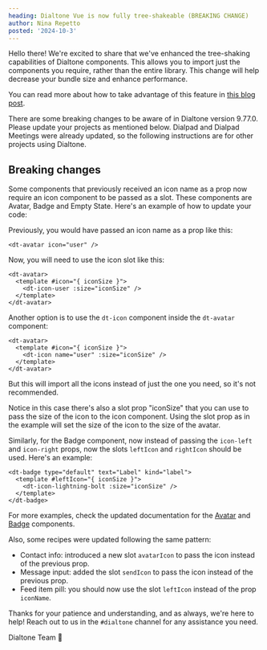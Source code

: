 ```yaml
---
heading: Dialtone Vue is now fully tree-shakeable (BREAKING CHANGE)
author: Nina Repetto
posted: '2024-10-3'
---
```


<BlogPost :author="$frontmatter.author" :posted="parse($frontmatter.posted, 'y-M-d', new Date())" :heading="$frontmatter.heading">

Hello there! We're excited to share that we've enhanced the tree-shaking capabilities of Dialtone components. This allows you to import just the components you require, rather than the entire library. This change will help decrease your bundle size and enhance performance.

You can read more about how to take advantage of this feature in [this blog post](/about/whats-new/posts/2024-4-15.html).

There are some breaking changes to be aware of in Dialtone version 9.77.0. Please update your projects as mentioned below. Dialpad and Dialpad Meetings were already updated, so the following instructions are for other projects using Dialtone.

## Breaking changes

Some components that previously received an icon name as a prop now require an icon component to be passed as a slot.
These components are Avatar, Badge and Empty State. Here's an example of how to update your code:

Previously, you would have passed an icon name as a prop like this:

```vue
<dt-avatar icon="user" />
```

Now, you will need to use the icon slot like this:

```vue
<dt-avatar>
  <template #icon="{ iconSize }">
    <dt-icon-user :size="iconSize" />
  </template>
</dt-avatar>
```

Another option is to use the `dt-icon` component inside the `dt-avatar` component:

```vue
<dt-avatar>
  <template #icon="{ iconSize }">
    <dt-icon name="user" :size="iconSize" />
  </template>
</dt-avatar>
```

But this will import all the icons instead of just the one you need, so it's not recommended.

Notice in this case there's also a slot prop "iconSize" that you can use to pass the size of the icon to the icon component. Using the slot prop as in the example will set the size of the icon to the size of the avatar.

Similarly, for the Badge component, now instead of passing the `icon-left` and `icon-right` props, now the slots `leftIcon` and `rightIcon` should be used. Here's an example:

```vue
<dt-badge type="default" text="Label" kind="label">
  <template #leftIcon="{ iconSize }">
    <dt-icon-lightning-bolt :size="iconSize" />
  </template>
</dt-badge>
```

For more examples, check the updated documentation for the [Avatar](/components/avatar.html) and [Badge](/components/badge.html) components.

Also, some recipes were updated following the same pattern:

* Contact info: introduced a new slot `avatarIcon` to pass the icon instead of the previous prop.
* Message input: added the slot `sendIcon` to pass the icon instead of the previous prop.
* Feed item pill: you should now use the slot `leftIcon` instead of the prop `iconName`.

Thanks for your patience and understanding, and as always, we're here to help! Reach out to us in the `#dialtone` channel for any assistance you need.

Dialtone Team 💜

</BlogPost>

<script setup>
import BlogPost from '@baseComponents/BlogPost.vue';
import { parse } from 'date-fns';
</script>
